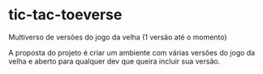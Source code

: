 # tic-tac-toeverse
Multiverso de versões do jogo da velha (1 versão até o momento)

A proposta do projeto é criar um ambiente com várias versões do jogo da velha e aberto para qualquer dev que queira incluir sua versão. 

